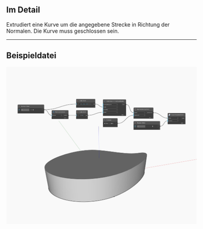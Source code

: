 ## Im Detail
Extrudiert eine Kurve um die angegebene Strecke in Richtung der Normalen. Die Kurve muss geschlossen sein.
___
## Beispieldatei

![ExtrudeAsSolid (distance)](./Autodesk.DesignScript.Geometry.Curve.ExtrudeAsSolid(distance)_img.jpg)

